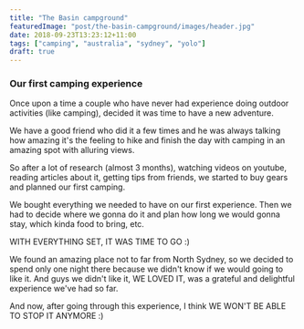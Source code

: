 ```yaml
---
title: "The Basin campground"
featuredImage: "post/the-basin-campground/images/header.jpg"
date: 2018-09-23T13:23:12+11:00
tags: ["camping", "australia", "sydney", "yolo"]
draft: true
---
```


### Our first camping experience

Once upon a time a couple who have never had experience doing outdoor activities (like camping), decided it was time to have a new adventure.

We have a good friend who did it a few times and he was always talking how amazing it's the feeling to hike and finish the day with camping in an amazing spot with alluring views.

So after a lot of research (almost 3 months), watching videos on youtube, reading articles about it, getting tips from friends, we started to buy gears and planned our first camping.

We bought everything we needed to have on our first experience. Then we had to decide where we gonna do it and plan how long we would gonna stay, which kinda food to bring, etc.

WITH EVERYTHING SET, IT WAS TIME TO GO :)

We found an amazing place not to far from North Sydney, so we decided to spend only one night there because we didn't know if we would going to like it.
And guys we didn't like it, WE LOVED IT, was a grateful and delightful experience we've had so far. 

And now, after going through this experience, I think WE WON'T BE ABLE TO STOP IT ANYMORE :)